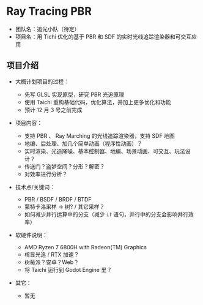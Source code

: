 # Ray Tracing PBR

- 团队名：追光小队（待定）
- 项目名：用 Tichi 优化的基于 PBR 和 SDF 的实时光线追踪渲染器和可交互应用

## 项目介绍

- 大概计划项目的过程：
  - 先写 GLSL 实现原型，研究 PBR 光追原理
  - 使用 Taichi 重构基础代码，优化算法，并加上更多优化和功能
  - 预计 12 月 3 号之前完成

- 项目内容：
  - 支持 PBR 、 Ray Marching 的光线追踪渲染器，支持 SDF 地图
  - 地编、后处理、加几个简单动画（程序性动画）？
  - 实时渲染、光追降噪、基本控制器、地编、场景动画、可交互、玩法设计？
  - 传送门？盗梦空间？分形？解密？
  - 对效率进行分析？

- 技术点/关键词：
  - PBR / BSDF / BRDF / BTDF
  - 蒙特卡洛采样 -> 树? / 其它采样？
  - 如何减少并行运算中的分支（减少 `if` 语句，并行中的分支会影响并行效率）

- 软硬件说明：
  - AMD Ryzen 7 6800H with Radeon(TM) Graphics
  - 核显光追 / RTX 加速？
  - 树莓派？安卓？Web？
  - 将 Taichi 运行到 Godot Engine 里？

- 其它：
  - 暂无